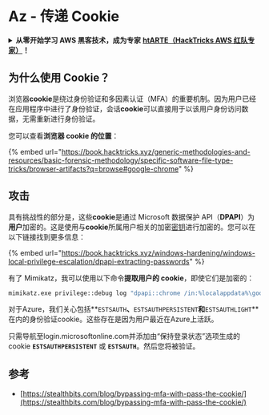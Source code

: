 # Az - 传递 Cookie

<details>

<summary><strong>从零开始学习 AWS 黑客技术，成为专家</strong> <a href="https://training.hacktricks.xyz/courses/arte"><strong>htARTE（HackTricks AWS 红队专家）</strong></a><strong>！</strong></summary>

支持 HackTricks 的其他方式：

* 如果您想看到您的**公司在 HackTricks 中做广告**或**下载 PDF 版本的 HackTricks**，请查看[**订阅计划**](https://github.com/sponsors/carlospolop)!
* 获取[**官方 PEASS & HackTricks 商品**](https://peass.creator-spring.com)
* 探索[**PEASS 家族**](https://opensea.io/collection/the-peass-family)，我们的独家[**NFTs**](https://opensea.io/collection/the-peass-family)
* **加入** 💬 [**Discord 群组**](https://discord.gg/hRep4RUj7f) 或 [**电报群组**](https://t.me/peass) 或在 **Twitter** 🐦 [**@hacktricks_live**](https://twitter.com/hacktricks_live)** 上关注我们**。
* 通过向 [**HackTricks**](https://github.com/carlospolop/hacktricks) 和 [**HackTricks Cloud**](https://github.com/carlospolop/hacktricks-cloud) github 仓库提交 PR 来分享您的黑客技巧。

</details>

## 为什么使用 Cookie？

浏览器**cookie**是绕过身份验证和多因素认证（MFA）的重要机制。因为用户已经在应用程序中进行了身份验证，会话**cookie**可以直接用于以该用户身份访问数据，无需重新进行身份验证。

您可以查看**浏览器 cookie 的位置**：

{% embed url="https://book.hacktricks.xyz/generic-methodologies-and-resources/basic-forensic-methodology/specific-software-file-type-tricks/browser-artifacts?q=browse#google-chrome" %}

## 攻击

具有挑战性的部分是，这些**cookie**是通过 Microsoft 数据保护 API（**DPAPI**）为**用户**加密的。这是使用与**cookie**所属用户相关的加密[密钥](https://book.hacktricks.xyz/windows-hardening/windows-local-privilege-escalation/dpapi-extracting-passwords)进行加密的。您可以在以下链接找到更多信息：

{% embed url="https://book.hacktricks.xyz/windows-hardening/windows-local-privilege-escalation/dpapi-extracting-passwords" %}

有了 Mimikatz，我可以使用以下命令**提取用户的 cookie**，即使它们是加密的：
```bash
mimikatz.exe privilege::debug log "dpapi::chrome /in:%localappdata%\google\chrome\USERDA~1\default\cookies /unprotect" exit
```
对于Azure，我们关心包括**`ESTSAUTH`**、**`ESTSAUTHPERSISTENT`**和**`ESTSAUTHLIGHT`**在内的身份验证cookie。这些存在是因为用户最近在Azure上活跃。

只需导航至login.microsoftonline.com并添加由“保持登录状态”选项生成的cookie **`ESTSAUTHPERSISTENT`** 或 **`ESTSAUTH`**。然后您将被验证。

## 参考

* [https://stealthbits.com/blog/bypassing-mfa-with-pass-the-cookie/](https://stealthbits.com/blog/bypassing-mfa-with-pass-the-cookie/)
